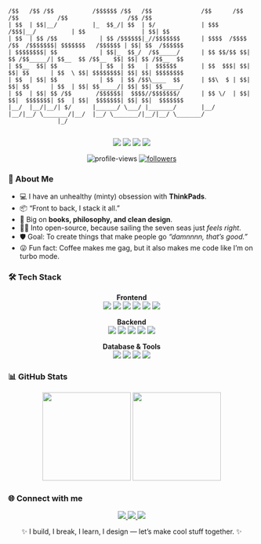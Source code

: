 ```

/$$   /$$ /$$           /$$$$$$ /$$   /$$              /$$      /$$ /$$           /$$                 /$$ /$$          
| $$  | $$|__/          |_  $$_/| $$  | $/             | $$$    /$$$|__/          | $$                | $$| $$          
| $$  | $$ /$$            | $$ /$$$$$$|_//$$$$$$$      | $$$$  /$$$$ /$$  /$$$$$$$| $$$$$$$   /$$$$$$ | $$| $$  /$$$$$$ 
| $$$$$$$$| $$            | $$|_  $$_/  /$$_____/      | $$ $$/$$ $$| $$ /$$_____/| $$__  $$ /$$__  $$| $$| $$ /$$__  $$
| $$__  $$| $$            | $$  | $$   |  $$$$$$       | $$  $$$| $$| $$| $$      | $$  \ $$| $$$$$$$$| $$| $$| $$$$$$$$
| $$  | $$| $$            | $$  | $$ /$$\____  $$      | $$\  $ | $$| $$| $$      | $$  | $$| $$_____/| $$| $$| $$_____/
| $$  | $$| $$ /$$       /$$$$$$|  $$$$//$$$$$$$/      | $$ \/  | $$| $$|  $$$$$$$| $$  | $$|  $$$$$$$| $$| $$|  $$$$$$$
|__/  |__/|__/| $/      |______/ \___/ |_______/       |__/     |__/|__/ \_______/|__/  |__/ \_______/|__/|__/ \_______/
              |_/                                                                                                                                                                                                    
                                                                                                                                                                               
```

<p align="center">
  <img src="https://img.shields.io/badge/Builder-%23800080?style=for-the-badge&logoColor=white"/>
  <img src="https://img.shields.io/badge/Designer-%235000A0?style=for-the-badge&logoColor=white"/>
  <img src="https://img.shields.io/badge/ThinkPad%20Enjoyer-%23330033?style=for-the-badge&logoColor=white"/>
  <img src="https://img.shields.io/badge/Open%20Source%20Lover-%23E6E6FA?style=for-the-badge&logoColor=white"/>
</p>

<p align="center">
  <img src="https://komarev.com/ghpvc/?username=MichelleAijo&label=Profile%20views&color=800080&style=flat" alt="profile-views" />
  <a href="https://github.com/MichelleAijo?tab=followers">
    <img src="https://img.shields.io/github/followers/MichelleAijo?label=Followers&style=social&color=800080" alt="followers"/>
  </a>
</p>

### 🚀 About Me
- 💻 I have an unhealthy (minty) obsession with **ThinkPads**.
- 📦 “Front to back, I stack it all.”
- 📓 Big on **books, philosophy, and clean design**.
- 🏴‍☠️ Into open-source, because sailing the seven seas just *feels right*.
- 🛡️ Goal: To create things that make people go *“damnnnn, that’s good.”*
- 😜 Fun fact: Coffee makes me gag, but it also makes me code like I’m on turbo mode.

### 🛠️ Tech Stack

<p align="center">
  <!-- Frontend -->
  <strong>Frontend</strong><br>
  <img src="https://img.shields.io/badge/Angular-%239000D6?style=for-the-badge&logo=angular&logoColor=white"/>
  <img src="https://img.shields.io/badge/React-%23B347FF?style=for-the-badge&logo=react&logoColor=white"/>
  <img src="https://img.shields.io/badge/TypeScript-%23AA00FF?style=for-the-badge&logo=typescript&logoColor=white"/>
  <img src="https://img.shields.io/badge/JavaScript-%238500FF?style=for-the-badge&logo=javascript&logoColor=white"/>
  <img src="https://img.shields.io/badge/HTML5-%239000FF?style=for-the-badge&logo=html5&logoColor=white"/>
  <img src="https://img.shields.io/badge/CSS3-%23A64DFF?style=for-the-badge&logo=css3&logoColor=white"/>
</p>

<p align="center">
  <!-- Backend -->
  <strong>Backend</strong><br>
  <img src="https://img.shields.io/badge/Node.js-%236600CC?style=for-the-badge&logo=node.js&logoColor=white"/>
  <img src="https://img.shields.io/badge/Express-%238000FF?style=for-the-badge&logo=express&logoColor=white"/>
  <img src="https://img.shields.io/badge/.NET-%239966FF?style=for-the-badge&logo=dotnet&logoColor=white"/>
  <img src="https://img.shields.io/badge/Python-%23B266FF?style=for-the-badge&logo=python&logoColor=white"/>
  <img src="https://img.shields.io/badge/C++-%237D00FF?style=for-the-badge&logo=c%2B%2B&logoColor=white"/>
</p>

<p align="center">
  <!-- Database & Tools -->
  <strong>Database & Tools</strong><br>
  <img src="https://img.shields.io/badge/MongoDB-%238C33FF?style=for-the-badge&logo=mongodb&logoColor=white"/>
  <img src="https://img.shields.io/badge/Git-%239966FF?style=for-the-badge&logo=git&logoColor=white"/>
  <img src="https://img.shields.io/badge/GitHub-%23A64DFF?style=for-the-badge&logo=github&logoColor=white"/>
  <img src="https://img.shields.io/badge/VS%20Code-%23B266FF?style=for-the-badge&logo=visual-studio-code&logoColor=white"/>
</p>



### 📊 GitHub Stats
<p align="center">
  <img src="https://github-readme-stats.vercel.app/api?username=MichelleAijo&show_icons=true&theme=radical&title_color=E6E6FA&icon_color=800080" height="180"/>
  <img src="https://github-readme-stats.vercel.app/api/top-langs/?username=MichelleAijo&layout=compact&theme=radical&title_color=E6E6FA&icon_color=800080" height="180"/>
</p>

### 🌐 Connect with me
<p align="center">
  <a href="https://linkedin.com/in/your-linkedin" target="_blank">
    <img src="https://img.shields.io/badge/-LinkedIn-%23800080?style=flat&logo=linkedin&logoColor=white" />
  </a>
  <a href="https://twitter.com/your-twitter" target="_blank">
    <img src="https://img.shields.io/badge/-Twitter-%235000A0?style=flat&logo=twitter&logoColor=white" />
  </a>
  <a href="mailto:your-email@example.com">
    <img src="https://img.shields.io/badge/-Email-%23E6E6FA?style=flat&logo=gmail&logoColor=white" />
  </a>
</p>

<p align="center">✨ I build, I break, I learn, I design — let’s make cool stuff together. ✨</p>
